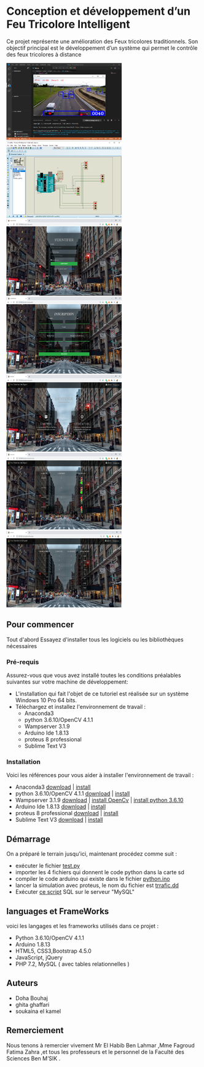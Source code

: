 # Conception et développement d’un Feu Tricolore Intelligent
Ce projet représente une amélioration des Feux tricolores  traditionnels. 
Son objectif principal est le développement d’un système qui permet le contrôle des feux tricolores à distance
<div>
<img src="https://github.com/doha-doha/pfe/blob/master/z.PNG" width="300" height="200" />
<img src="https://github.com/doha-doha/pfe/blob/master/x.PNG" width="300" height="200" />
</div>
<div>
<img src="https://github.com/doha-doha/pfe/blob/master/a.PNG" width="300" height="200" />
<img src="https://github.com/doha-doha/pfe/blob/master/b.PNG" width="300" height="200" />
<img src="https://github.com/doha-doha/pfe/blob/master/c.PNG" width="300" height="200" />
</div>
<div>
<img src="https://github.com/doha-doha/pfe/blob/master/d.PNG" width="300" height="200" />
<img src="https://github.com/doha-doha/pfe/blob/master/e.PNG" width="300" height="200" />
</div>

## Pour commencer

Tout d'abord Essayez d'installer tous les logiciels ou les bibliothèques nécessaires

### Pré-requis
Assurez-vous que vous avez installé toutes les conditions préalables suivantes sur votre machine de développement:

+ L'installation qui fait l'objet de ce tutoriel est réalisée sur un système Windows 10 Pro 64 bits.
+ Téléchargez et installez l'environnement de travail :
	+  Anaconda3                  
	+  python 3.6.10/OpenCV 4.1.1
	+  Wampserver 3.1.9
	+  Arduino Ide 1.8.13
	+  proteus 8 professional
	+  Sublime Text V3


### Installation 

Voici les références pour vous aider à installer l'environnement de travail :

+ Anaconda3						[download](https://download.cnet.com/Anaconda/3000-2649_4-10788051.html) | [install](https://www.datacamp.com/community/tutorials/installing-anaconda-windows?utm_source=adwords_ppc&utm_campaignid=10267161064&utm_adgroupid=102842301792&utm_device=c&utm_keyword=&utm_matchtype=b&utm_network=g&utm_adpostion=&utm_creative=278443377095&utm_targetid=dsa-429603003980&utm_loc_interest_ms=&utm_loc_physical_ms=1009974&gclid=Cj0KCQjw9b_4BRCMARIsADMUIyr2wrszcN2hYGYyme1K4BOONVsusKkLBsWQ3tgPcerzuoutjBBa6gQaAh2fEALw_wcB)
+ python 3.6.10/OpenCV 4.1.1	[download](https://download.cnet.com/Python/3000-2069_4-10080057.html) | [install]()
+ Wampserver 3.1.9				[download](https://download.cnet.com/WampServer/3000-10248_4-10797035.html) | [install OpenCv](https://docs.opencv.org/master/d5/de5/tutorial_py_setup_in_windows.html) | [install python 3.6.10](https://www.ics.uci.edu/~pattis/common/handouts/pythoneclipsejava/python.html)
+ Arduino Ide 1.8.13			[download](https://www.arduino.cc/en/Main/Donate) | [install](https://www.arduino.cc/en/main/software)
+ proteus 8 professional		[download](https://proteus.fr.malavida.com/#gref) | [install](https://www.theengineeringprojects.com/2016/05/install-download-proteus-software.html)
+ Sublime Text V3				[download](https://www.sublimetext.com/3) | [install](https://www.tutorialspoint.com/sublime_text/sublime_text_installation.htm)

## Démarrage

On a préparé le terrain jusqu'ici, maintenant procédez comme suit :

+ exécuter le fichier [test.py](hhh)
+ importer les 4 fichiers qui donnent le code python dans la carte sd
+ compiler le code arduino qui existe dans le fichier [python.ino]()
+ lancer la simulation avec proteus, le nom du fichier est [trrafic.dd]()
+ Exécuter [ce script]() SQL sur le serveur "MySQL"


## languages et FrameWorks

voici les langages et les frameworks utilisés dans ce projet :

+ Python 3.6.10/OpenCV 4.1.1
+ Arduino 1.8.13
+ HTML5, CSS3,Bootstrap 4.5.0
+ JavaScript, jQuery
+ PHP 7.2, MySQL ( avec tables relationnelles )

## Auteurs

+ Doha Bouhaj
+ ghita ghaffari
+ soukaina el kamel

## Remerciement 

Nous tenons à remercier vivement Mr El Habib Ben Lahmar ,Mme Fagroud Fatima Zahra ,et tous les professeurs et le personnel de la Faculté des Sciences Ben M’SIK .



